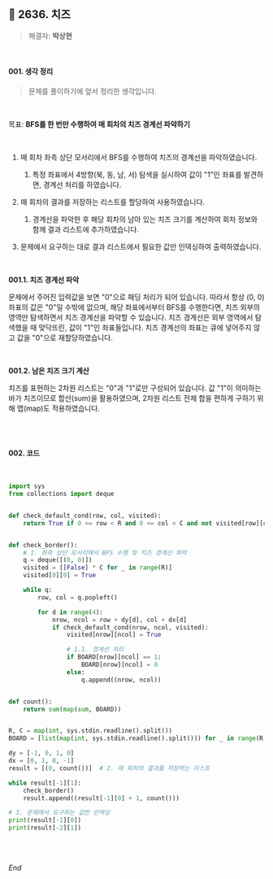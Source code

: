 ## 📌 2636. 치즈

> 해결자: **박상현**

<br />

#### 001. 생각 정리

> 문제를 풀이하기에 앞서 정리한 생각입니다.

<br />

목표: **BFS를 한 번만 수행하여 매 회차의 치즈 경계선 파악하기**

<br />

1. 매 회차 좌측 상단 모서리에서 BFS를 수행하여 치즈의 경계선을 파악하였습니다.
   1. 특정 좌표에서 4방향(북, 동, 남, 서) 탐색을 실시하여 값이 "1"인 좌표를 발견하면, 경계선 처리를 하였습니다.

1. 매 회차의 결과를 저장하는 리스트를 할당하여 사용하였습니다.
   1. 경계선을 파악한 후 해당 회차의 남아 있는 치즈 크기를 계산하여 회차 정보와 함께 결과 리스트에 추가하였습니다.

1. 문제에서 요구하는 대로 결과 리스트에서 필요한 값만 인덱싱하여 출력하였습니다.

<br />

**001.1. 치즈 경계선 파악**

문제에서 주어진 입력값을 보면 "0"으로 패딩 처리가 되어 있습니다. 따라서 항상 (0, 0) 좌표의 값은 "0"일 수밖에 없으며, 해당 좌표에서부터 BFS를 수행한다면, 치즈 외부의 영역만 탐색하면서 치즈 경계선을 파악할 수 있습니다. 치즈 경계선은 외부 영역에서 탐색했을 때 맞닥뜨린, 값이 "1"인 좌표들입니다. 치즈 경계선의 좌표는 큐에 넣어주지 않고 값을 "0"으로 재할당하였습니다.

<br />

**001.2. 남은 치즈 크기 계산**

치즈를 표현하는 2차원 리스트는 "0"과 "1"로만 구성되어 있습니다. 값 "1"이 의미하는 바가 치즈이므로 합산(sum)을 활용하였으며, 2차원 리스트 전체 합을 편하게 구하기 위해 맵(map)도 적용하였습니다.

<br />

<br />

#### 002. 코드

<br />

```python
import sys
from collections import deque


def check_default_cond(row, col, visited):
    return True if 0 <= row < R and 0 <= col < C and not visited[row][col] else False


def check_border():
    # 1. 좌측 상단 모서리에서 BFS 수행 및 치즈 경계선 파악
    q = deque([(0, 0)])
    visited = [[False] * C for _ in range(R)]
    visited[0][0] = True

    while q:
        row, col = q.popleft()

        for d in range(4):
            nrow, ncol = row + dy[d], col + dx[d]
            if check_default_cond(nrow, ncol, visited):
                visited[nrow][ncol] = True

                # 1.1. 경계선 처리
                if BOARD[nrow][ncol] == 1:
                    BOARD[nrow][ncol] = 0
                else:
                    q.append((nrow, ncol))


def count():
    return sum(map(sum, BOARD))


R, C = map(int, sys.stdin.readline().split())
BOARD = [list(map(int, sys.stdin.readline().split())) for _ in range(R)]

dy = [-1, 0, 1, 0]
dx = [0, 1, 0, -1]
result = [(0, count())]  # 2. 매 회차의 결과를 저장하는 리스트

while result[-1][1]:
    check_border()
    result.append((result[-1][0] + 1, count()))

# 3. 문제에서 요구하는 값만 인덱싱
print(result[-1][0])
print(result[-2][1])
```

<br />

<br />

*End*